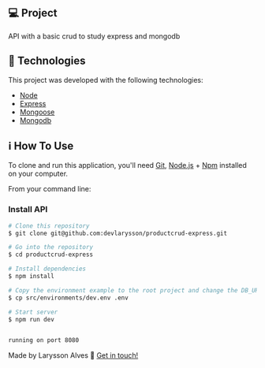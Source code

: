 ## 💻 Project

API with a basic crud to study express and mongodb

## :rocket: Technologies

This project was developed with the following technologies:

- [Node][nodejs]
- [Express][expressjs]
- [Mongoose][mongoose]
- [Mongodb][mongodb]

## :information_source: How To Use

To clone and run this application, you'll need [Git](https://git-scm.com), [Node.js][nodejs] + [Npm][npm] installed on your computer.

From your command line:

### Install API

```bash
# Clone this repository
$ git clone git@github.com:devlarysson/productcrud-express.git

# Go into the repository
$ cd productcrud-express

# Install dependencies
$ npm install

# Copy the environment example to the root project and change the DB_URI variable to your database uri
$ cp src/environments/dev.env .env

# Start server
$ npm run dev


running on port 8080
```

Made by Larysson Alves :wave: [Get in touch!](https://www.linkedin.com/in/larysson-alves/)

[nodejs]: https://nodejs.org/
[expressjs]: https://expressjs.com/pt-br/
[vs]: https://code.visualstudio.com/
[npm]: https://www.npmjs.com/
[mongoose]: https://mongoosejs.com/
[mongodb]: https://www.mongodb.com/pt-br
